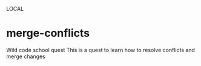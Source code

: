 LOCAL
# merge-conflicts
Wild code school quest
This is a quest to learn how to resolve conflicts and merge changes 
